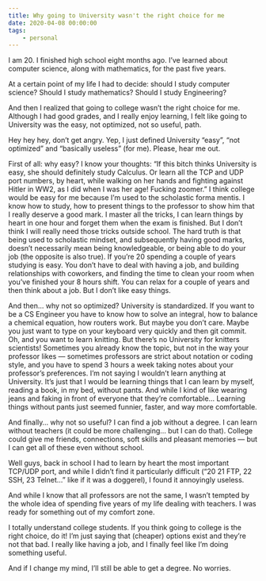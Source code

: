 ```yaml
---
title: Why going to University wasn't the right choice for me
date: 2020-04-08 00:00:00
tags:
    - personal
---
```


I am 20. I finished high school eight months ago. I’ve learned about computer science, along with mathematics, for the past five years.

At a certain point of my life I had to decide: should I study computer science? Should I study mathematics? Should I study Engineering?

And then I realized that going to college wasn’t the right choice for me. Although I had good grades, and I really enjoy learning, I felt like going to University was the easy, not optimized, not so useful, path.

<!--more-->

Hey hey hey, don’t get angry. Yep, I just defined University “easy”, “not optimized” and “basically useless” (for me). Please, hear me out.

First of all: why easy? I know your thoughts: “If this bitch thinks University is easy, she should definitely study Calculus. Or learn all the TCP and UDP port numbers, by heart, while walking on her hands and fighting against Hitler in WW2, as I did when I was her age! Fucking zoomer.”
I think college would be easy for me because I’m used to the scholastic forma mentis. I know how to study, how to present things to the professor to show him that I really deserve a good mark. I master all the tricks, I can learn things by heart in one hour and forget them when the exam is finished. But I don’t think I will really need those tricks outside school.
The hard truth is that being used to scholastic mindset, and subsequently having good marks, doesn’t necessarily mean being knowledgeable, or being able to do your job (the opposite is also true).
If you’re 20 spending a couple of years studying is easy. You don’t have to deal with having a job, and building relationships with coworkers, and finding the time to clean your room when you’ve finished your 8 hours shift. You can relax for a couple of years and then think about a job.
But I don’t like easy things.

And then… why not so optimized?
University is standardized. If you want to be a CS Engineer you have to know how to solve an integral, how to balance a chemical equation, how routers work. But maybe you don’t care. Maybe you just want to type on your keyboard very quickly and then git commit. Oh, and you want to learn knitting. But there’s no University for knitters scientists!
Sometimes you already know the topic, but not in the way your professor likes — sometimes professors are strict about notation or coding style, and you have to spend 3 hours a week taking notes about your professor’s preferences.
I’m not saying I wouldn’t learn anything at University. It’s just that I would be learning things that I can learn by myself, reading a book, in my bed, without pants. And while I kind of like wearing jeans and faking in front of everyone that they’re comfortable… Learning things without pants just seemed funnier, faster, and way more comfortable.

And finally… why not so useful?
I can find a job without a degree. I can learn without teachers (it could be more challenging… but I can do that).
College could give me friends, connections, soft skills and pleasant memories — but I can get all of these even without school.

Well guys, back in school I had to learn by heart the most important TCP/UDP port, and while I didn’t find it particularly difficult (“20 21 FTP, 22 SSH, 23 Telnet…” like if it was a doggerel), I found it annoyingly useless.

And while I know that all professors are not the same, I wasn’t tempted by the whole idea of spending five years of my life dealing with teachers. I was ready for something out of my comfort zone.

I totally understand college students. If you think going to college is the right choice, do it! I’m just saying that (cheaper) options exist and they’re not that bad. I really like having a job, and I finally feel like I’m doing something useful.

And if I change my mind, I’ll still be able to get a degree. No worries.
